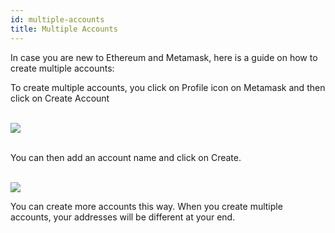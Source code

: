 ```yaml
---
id: multiple-accounts
title: Multiple Accounts
---
```

In case you are new to Ethereum and Metamask, here is a guide on how to create multiple accounts:

To create multiple accounts, you click on Profile icon on Metamask and then click on Create Account<br/><br/>

![](../../img/create-accounts.png?raw=true)<br/><br/>

You can then add an account name and click on Create.<br/><br/>

![](../../img/create-new-account.png?raw=true)

You can create more accounts this way. When you create multiple accounts, your addresses will be different at your end.
